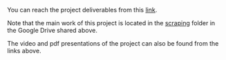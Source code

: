You can reach the project deliverables from this [link](https://drive.google.com/drive/folders/1FMzz8HLjmEVFkXVw1zaXHb2C7nrmctOk).

Note that the main work of this project is located in the [scraping](https://drive.google.com/drive/folders/1E8kcvXqzQCtmJuUCSXgR8rVbVY0MRYeJ) folder in the Google Drive shared above.

The video and pdf presentations of the project can also be found from the links above.
